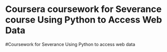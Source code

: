# Coursera coursework for Severance course Using Python to Access Web Data
#Coursework for Severance Using Python to access web data
